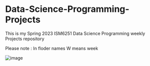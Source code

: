 # Data-Science-Programming-Projects

This is my Spring 2023 ISM6251 Data Science Programming weekly Projects repository

Please note : In floder names W means week

![image](https://user-images.githubusercontent.com/124816585/235490455-640c3060-f937-49e4-a553-ee46d12a0f54.png)

